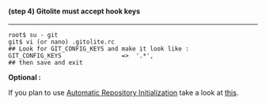 #### **(step 4)** Gitolite must accept hook keys
***

```
root$ su - git
git$ vi (or nano) .gitolite.rc
## Look for GIT_CONFIG_KEYS and make it look like :
GIT_CONFIG_KEYS                 =>  '.*',
## then save and exit
```

**Optional :**

If you plan to use [Automatic Repository Initialization](/features/#automatic_repository_initialization) take a look at [this](/configuration/troubleshooting/#initialization_of_the_repo_with_readme_file_does_not_work).
